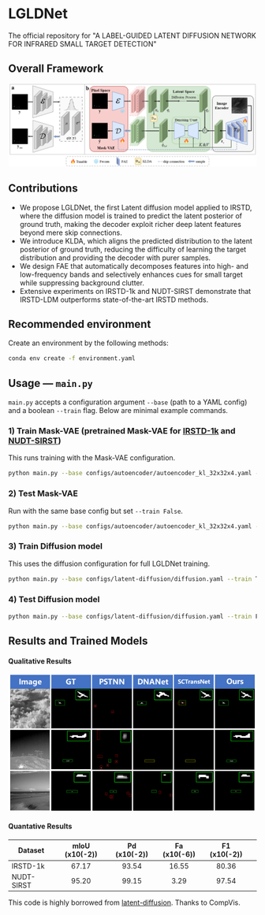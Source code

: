 # LGLDNet
The official repository for "A LABEL-GUIDED LATENT DIFFUSION NETWORK FOR INFRARED SMALL TARGET DETECTION"
## Overall Framework
![outline](assets/framework.png)
## Contributions
- We propose LGLDNet, the first Latent diffusion model applied to IRSTD, where the diffusion model is trained to predict the latent posterior of ground truth, making the decoder exploit richer deep latent features beyond mere skip connections.
- We introduce KLDA, which aligns the predicted distribution to the latent posterior of ground truth, reducing the difficulty of learning the target distribution and providing the decoder with purer samples.
- We design FAE that automatically decomposes features into high- and low-frequency bands and selectively enhances cues for small target while suppressing background clutter.
- Extensive experiments on IRSTD-1k and NUDT-SIRST demonstrate that IRSTD-LDM outperforms state-of-the-art IRSTD methods.
## Recommended environment
Create an environment by the following methods:
```bash
conda env create -f environment.yaml
```
## Usage — `main.py`

`main.py` accepts a configuration argument `--base` (path to a YAML config) and a boolean `--train` flag. Below are minimal example commands.

### 1) Train Mask-VAE (pretrained Mask-VAE for [IRSTD-1k](https://drive.google.com/file/d/18alU2uTodp9Sgf-7fIuW6XQDrOqpafIE/view?usp=drive_link) and [NUDT-SIRST](https://drive.google.com/file/d/1v9PWkcjv7WsEaHhxIIJRehxUP6thae_X/view?usp=drive_link))

This runs training with the Mask-VAE configuration.

```bash
python main.py --base configs/autoencoder/autoencoder_kl_32x32x4.yaml --train True
```

### 2) Test Mask-VAE

Run with the same base config but set `--train False`.

```bash
python main.py --base configs/autoencoder/autoencoder_kl_32x32x4.yaml --train False
```

### 3) Train Diffusion model

This uses the diffusion configuration for full LGLDNet training.

```bash
python main.py --base configs/latent-diffusion/diffusion.yaml --train True
```

### 4) Test Diffusion model

```bash
python main.py --base configs/latent-diffusion/diffusion.yaml --train False
```
## Results and Trained Models
#### Qualitative Results

![outline](assets/Qualitative.png)

#### Quantative Results 
| Dataset   | mIoU (x10(-2)) | Pd (x10(-2))|  Fa (x10(-6)) |F1 (x10(-2))||
|-----------|:--------------:|:-----:|:-----:|:-----:|:-----:|
| IRSTD-1k  |     67.17      |  93.54 |16.55|80.36|
| NUDT-SIRST |     95.20      |  99.15 | 3.29 |97.54|

This code is highly borrowed from [latent-diffusion](https://github.com/YimianDai/open-acm). Thanks to 
CompVis.
